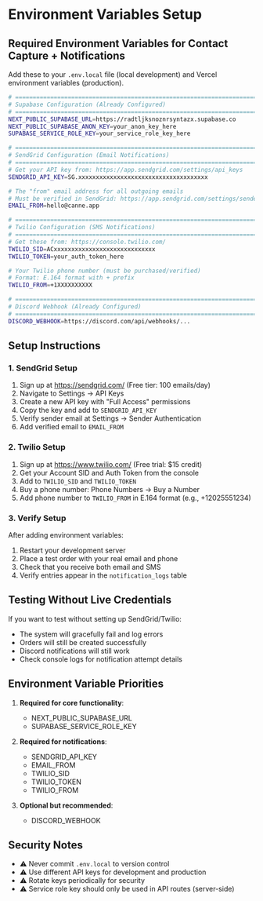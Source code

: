 # Environment Variables Setup

## Required Environment Variables for Contact Capture + Notifications

Add these to your `.env.local` file (local development) and Vercel environment variables (production).

```bash
# =============================================================================
# Supabase Configuration (Already Configured)
# =============================================================================
NEXT_PUBLIC_SUPABASE_URL=https://radtljksnoznrsyntazx.supabase.co
NEXT_PUBLIC_SUPABASE_ANON_KEY=your_anon_key_here
SUPABASE_SERVICE_ROLE_KEY=your_service_role_key_here

# =============================================================================
# SendGrid Configuration (Email Notifications)
# =============================================================================
# Get your API key from: https://app.sendgrid.com/settings/api_keys
SENDGRID_API_KEY=SG.xxxxxxxxxxxxxxxxxxxxxxxxxxxxxxxxxxxxx

# The "from" email address for all outgoing emails
# Must be verified in SendGrid: https://app.sendgrid.com/settings/sender_auth
EMAIL_FROM=hello@canne.app

# =============================================================================
# Twilio Configuration (SMS Notifications)
# =============================================================================
# Get these from: https://console.twilio.com/
TWILIO_SID=ACxxxxxxxxxxxxxxxxxxxxxxxxxxxxx
TWILIO_TOKEN=your_auth_token_here

# Your Twilio phone number (must be purchased/verified)
# Format: E.164 format with + prefix
TWILIO_FROM=+1XXXXXXXXXX

# =============================================================================
# Discord Webhook (Already Configured)
# =============================================================================
DISCORD_WEBHOOK=https://discord.com/api/webhooks/...

```

## Setup Instructions

### 1. SendGrid Setup
1. Sign up at https://sendgrid.com/ (Free tier: 100 emails/day)
2. Navigate to Settings → API Keys
3. Create a new API key with "Full Access" permissions
4. Copy the key and add to `SENDGRID_API_KEY`
5. Verify sender email at Settings → Sender Authentication
6. Add verified email to `EMAIL_FROM`

### 2. Twilio Setup
1. Sign up at https://www.twilio.com/ (Free trial: $15 credit)
2. Get your Account SID and Auth Token from the console
3. Add to `TWILIO_SID` and `TWILIO_TOKEN`
4. Buy a phone number: Phone Numbers → Buy a Number
5. Add phone number to `TWILIO_FROM` in E.164 format (e.g., +12025551234)

### 3. Verify Setup
After adding environment variables:
1. Restart your development server
2. Place a test order with your real email and phone
3. Check that you receive both email and SMS
4. Verify entries appear in the `notification_logs` table

## Testing Without Live Credentials

If you want to test without setting up SendGrid/Twilio:
- The system will gracefully fail and log errors
- Orders will still be created successfully
- Discord notifications will still work
- Check console logs for notification attempt details

## Environment Variable Priorities

1. **Required for core functionality**:
   - NEXT_PUBLIC_SUPABASE_URL
   - SUPABASE_SERVICE_ROLE_KEY

2. **Required for notifications**:
   - SENDGRID_API_KEY
   - EMAIL_FROM
   - TWILIO_SID
   - TWILIO_TOKEN
   - TWILIO_FROM

3. **Optional but recommended**:
   - DISCORD_WEBHOOK

## Security Notes

- ⚠️ Never commit `.env.local` to version control
- ⚠️ Use different API keys for development and production
- ⚠️ Rotate keys periodically for security
- ⚠️ Service role key should only be used in API routes (server-side)
